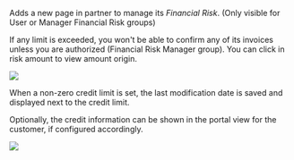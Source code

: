 Adds a new page in partner to manage its *Financial Risk*. (Only visible
for User or Manager Financial Risk groups)

If any limit is exceeded, you won't be able to confirm any of its
invoices unless you are authorized (Financial Risk Manager group). You
can click in risk amount to view amount origin.

![](../static/description/financial_risk_click.png)

When a non-zero credit limit is set, the last modification date is saved
and displayed next to the credit limit.

Optionally, the credit information can be shown in the portal view
for the customer, if configured accordingly.

![](../static/description/financial_risk_portal.png)
